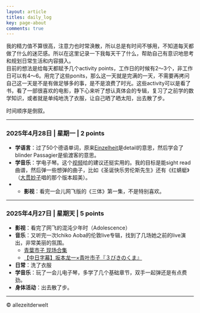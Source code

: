 ```yaml
---
layout: article
titles: daily_log
key: page-about
comments: true
---
```

我的精力值不算很高，注意力也时常涣散，所以总是有时间不够用，不知道每天都做了什么的迷茫感。所以在这里记录一下我每天干了什么，帮助自己有意识地思考和规划日常生活和内容摄入。  
目前的想法是给每天都赋予几个activity points，工作日的时候有2～3个，非工作日可以有4～6。用完了这些ponits，那么这一天就是完满的一天，不需要再拷问自己这一天是不是有做足够多的事，是不是浪费了时光。这些activity可以是看了书，看了一部很喜欢的电影，静下心来听了想认真体会的专辑，复习了之前学的数学知识，或者就是单纯地洗了衣服，让自己晒了晒太阳，出去散了步。  

时间顺序是倒叙。

---
### 2025年4月28日 | 星期一 | 2 points
- **学语言**：过了50个德语单词，原来[Einzelheit](http://dwds.de/wb/Einzelheit?o=einzelheit)是detail的意思，然后学会了blinder Passagier是偷渡客的意思。
- **学音乐**：学电子琴。这个[视频](https://youtu.be/p00zsi71t6I?si=zgjcCUn4CMbbcRqi)给的建议还挺实用的。我的目标是能sight read曲谱，然后弹一些想弹的曲子，比如《圣诞快乐劳伦斯先生》还有《红蜻蜓》（[大贯妙子](https://open.spotify.com/track/6cIA3tAZzUSaYreu9iHgOL?si=4f830a02814c48ed)唱的那个版本超美）。
- - **影视**：看完一会儿网飞版的《三体》第一集，不是特别喜欢。
---

### 2025年4月27日 | 星期天 | 5 points
- **影视**：看完了网飞的混沌少年时（Adolescence）
- **音乐**：又听完一次Ichiko Aoba的伦敦live专辑，找到了几场她之前的live演出，非常美丽的氛围。
    - [青葉市子 现场合集](https://www.bilibili.com/video/BV1HR4y197RQ/?spm_id_from=333.337.search-card.all.click&vd_source=5376fcd2083db112fb126ef9a0e7e237)
    - [【中日字幕】坂本龙一×青叶市子『３びきのくま』](https://www.bilibili.com/video/BV1Fy41187Ds/?spm_id_from=333.337.search-card.all.click&vd_source=5376fcd2083db112fb126ef9a0e7e237)
- **日常**：洗了衣服
- **学音乐**：玩了一会儿电子琴，多学了几个基础章节，双手一起弹还是有点费劲。
- **身体活动**：出去散了步。

---
© allezeitderwelt    



